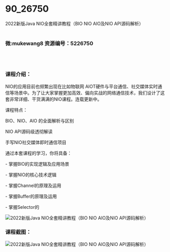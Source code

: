 # 90_26750
2022新版Java NIO全套精讲教程（BIO NIO AIO及NIO API源码解析）
<br/></br>
<h3>微:mukewang8 资源编号：5226750</h3>
<br/></br>
<h3>课程介绍：</h3>
<p><a title="查看与 NIO 相关的文章" target="_blank">NIO</a>的应用目前也频繁出现在比如物联网 AIOT硬件与平台通信、社交媒体实时通信等场景中。为了让大家掌握更加高效、偏向实战的网络通信技术，我们设计了这套非常详细、干货满满的<a title="查看与 NIO 相关的文章" target="_blank">NIO</a>课程。连载更新中。</p>
<p>课程特点：</p>
<p>BIO、NIO、AIO 的全面解析与区别</p>
<p>NIO API源码级透彻解读</p>
<p>手写NIO社交媒体即时通信项目</p>
<p>通过本套课程的学习，你将具备：</p>
<p>- 掌握BIO的实现逻辑及应用场景</p>
<p>- 掌握NIO的核心技术逻辑</p>
<p>- 掌握Channel的原理及运用</p>
<p>- 掌握Buffer的原理及运用</p>
<p>- 掌握Selector的</p>
<p><img src="https://www.ko996.com/wp-content/uploads/img/2022/09/1-142-300x181.png" alt="2022新版Java NIO全套精讲教程（BIO NIO AIO及NIO API源码解析）"></p>
<div class="info-desc">
<h3>课程截图：</h3>
<p><img src="https://www.ko996.com/wp-content/uploads/img/2022/09/2-153.png" alt="2022新版Java NIO全套精讲教程（BIO NIO AIO及NIO API源码解析）"></p>


			
</div>
